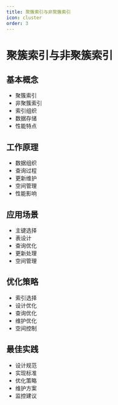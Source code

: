```yaml
---
title: 聚簇索引与非聚簇索引
icon: cluster
order: 3
---
```


# 聚簇索引与非聚簇索引

## 基本概念
- 聚簇索引
- 非聚簇索引
- 索引组织
- 数据存储
- 性能特点

## 工作原理
- 数据组织
- 查询过程
- 更新维护
- 空间管理
- 性能影响

## 应用场景
- 主键选择
- 表设计
- 查询优化
- 更新处理
- 空间管理

## 优化策略
- 索引选择
- 设计优化
- 查询优化
- 维护优化
- 空间控制

## 最佳实践
- 设计规范
- 实现标准
- 优化策略
- 维护方案
- 监控建议
